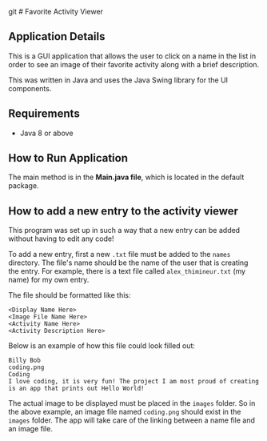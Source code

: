 git # Favorite Activity Viewer

## Application Details

This is a GUI application that allows the user to click on a name in the list in order to see an image of their 
favorite activity along with a brief description.

This was written in Java and uses the Java Swing library for the UI components.

## Requirements

- Java 8 or above

## How to Run Application

The main method is in the **Main.java file**, which is located in the default package.

## How to add a new entry to the activity viewer

This program was set up in such a way that a new entry can be added without having to edit any code!

To add a new entry, first a new `.txt` file must be added to the `names` directory.
The file's name should be the name of the user that is creating the entry.
For example, there is a text file called `alex_thimineur.txt` (my name) for my own entry.

The file should be formatted like this:
```
<Display Name Here>
<Image File Name Here>
<Activity Name Here>
<Activity Description Here>
```

Below is an example of how this file could look filled out:
```
Billy Bob
coding.png
Coding
I love coding, it is very fun! The project I am most proud of creating is an app that prints out Hello World!
```

The actual image to be displayed must be placed in the `images` folder. 
So in the above example, an image file named `coding.png` should exist in the `images` folder.
The app will take care of the linking between a name file and an image file.